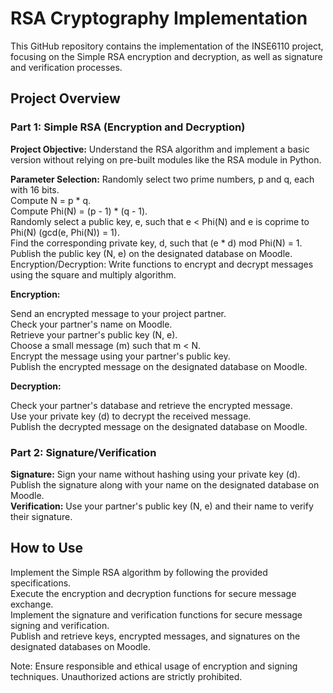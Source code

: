 
# **RSA Cryptography Implementation**
This GitHub repository contains the implementation of the INSE6110 project, focusing on the Simple RSA encryption and decryption, as well as signature and verification processes.

## Project Overview
### Part 1: Simple RSA (Encryption and Decryption)
**Project Objective:**
Understand the RSA algorithm and implement a basic version without relying on pre-built modules like the RSA module in Python.

**Parameter Selection:**
Randomly select two prime numbers, p and q, each with 16 bits. <br>
Compute N = p * q. <br>
Compute Phi(N) = (p - 1) * (q - 1). <br>
Randomly select a public key, e, such that e < Phi(N) and e is coprime to Phi(N) (gcd(e, Phi(N)) = 1). <br>
Find the corresponding private key, d, such that (e * d) mod Phi(N) = 1. <br>
Publish the public key (N, e) on the designated database on Moodle. <br>
Encryption/Decryption:
Write functions to encrypt and decrypt messages using the square and multiply algorithm.<br>

**Encryption:**

Send an encrypted message to your project partner.<br>
Check your partner's name on Moodle.<br>
Retrieve your partner's public key (N, e).<br>
Choose a small message (m) such that m < N.<br>
Encrypt the message using your partner's public key. <br>
Publish the encrypted message on the designated database on Moodle.<br>

**Decryption:**

Check your partner's database and retrieve the encrypted message.<br>
Use your private key (d) to decrypt the received message.<br>
Publish the decrypted message on the designated database on Moodle.<br>

### Part 2: Signature/Verification
**Signature:**
Sign your name without hashing using your private key (d).<br>
Publish the signature along with your name on the designated database on Moodle.<br>
**Verification:**
Use your partner's public key (N, e) and their name to verify their signature.

## How to Use
Implement the Simple RSA algorithm by following the provided specifications.<br>
Execute the encryption and decryption functions for secure message exchange.<br>
Implement the signature and verification functions for secure message signing and verification.<br>
Publish and retrieve keys, encrypted messages, and signatures on the designated databases on Moodle.<br>


Note: Ensure responsible and ethical usage of encryption and signing techniques. Unauthorized actions are strictly prohibited.
